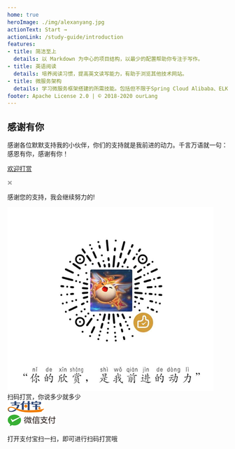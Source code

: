 ```yaml
---
home: true
heroImage: ./img/alexanyang.jpg
actionText: Start →
actionLink: /study-guide/introduction
features:
- title: 简洁至上
  details: 以 Markdown 为中心的项目结构，以最少的配置帮助你专注于写作。
- title: 英语阅读
  details: 培养阅读习惯，提高英文读写能力，有助于浏览其他技术网站。
- title: 微服务架构
  details: 学习微服务框架搭建的所需技能。包括但不限于Spring Cloud Alibaba、ELK、CentOS、Docker、k8s、Jenkins 等全栈技能。
footer: Apache License 2.0 | © 2018-2020 ourLang
---
```

## 感谢有你
感谢各位默默支持我的小伙伴，你们的支持就是我前进的动力。千言万语就一句：感恩有你，感谢有你！
<html>
<head>
    <meta http-equiv="Content-Type" content="text/html; charset=utf-8" />
    <script type="text/javascript" src="/js/jquery-3.2.1.min.js"></script>
    <script type="text/javascript" src="/js/moneypay.js"></script>
    <title>打赏</title>
   <link rel="stylesheet" type="text/css"  href="/css/money.css" > 
</head>

<body>

<div class="content" style="margin:0px auto;" >
    <p><a href="javascript:void(0)" onclick="dashangToggle()" class="dashang" title="打赏，支持一下">欢迎打赏</a></p>
    <div class="hide_box"></div>
    <div class="shang_box">
    	<a class="shang_close" href="javascript:void(0)" onclick="dashangToggle()" title="关闭"><img src="/img/close.jpg" alt="取消" /></a>
    	<div class="shang_tit">
    		<p>感谢您的支持，我会继续努力的!</p>
    	</div>
    	<div class="shang_payimg">
    		<img src="/img/alipayimg.jpg" alt="扫码支持" title="扫一扫" />
    	</div>
    		<div class="pay_explain">扫码打赏，你说多少就多少</div>
    	<div class="shang_payselect">
    		<div class="pay_item checked" data-id="alipay">
	    		<span class="radiobox"></span>
	    		<span class="pay_logo"><img src="/img/alipay.jpg" alt="支付宝" /></span>
    		</div>
    		<div class="pay_item" data-id="weipay">
	    		<span class="radiobox"></span>
	    		<span class="pay_logo"><img src="/img/wechat.jpg" alt="微信" /></span>
    		</div>
    	</div>
    	<div class="shang_info">
    		<p>打开<span id="shang_pay_txt">支付宝</span>扫一扫，即可进行扫码打赏哦</p>
    		    	</div>
    </div>
  </div>
 
</body>
</html>



